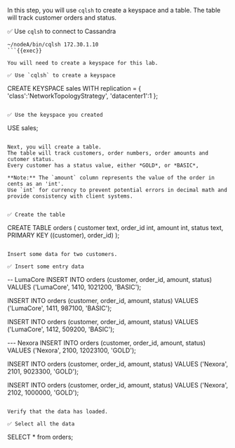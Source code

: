 In this step, you will use `cqlsh` to create a keyspace and a table.
The table will track customer orders and status.

✅ Use `cqlsh` to connect to Cassandra
```
~/nodeA/bin/cqlsh 172.30.1.10
```{{exec}}

You will need to create a keyspace for this lab.

✅ Use `cqlsh` to create a keyspace
```
CREATE KEYSPACE sales WITH replication = {
  'class':'NetworkTopologyStrategy',
  'datacenter1':1
};
```{{exec}}

✅ Use the keyspace you created
```
USE sales;
```{{exec}}

Next, you will create a table.
The table will track customers, order numbers, order amounts and cutomer status.
Every customer has a status value, either *GOLD*, or *BASIC*,

**Note:** The `amount` column represents the value of the order in cents as an 'int'. 
Use `int` for currency to prevent potential errors in decimal math and provide consistency with client systems.


✅ Create the table
```
CREATE TABLE orders (
  customer text,
  order_id int,
  amount int,
  status text,
  PRIMARY KEY ((customer), order_id)
);
```{{exec}}

Insert some data for two customers.

✅ Insert some entry data
```
-- LumaCore
INSERT INTO orders (customer, order_id, amount, status)
  VALUES ('LumaCore', 1410, 1021200, 'BASIC');

INSERT INTO orders (customer, order_id, amount, status)
  VALUES ('LumaCore', 1411, 987100, 'BASIC');

INSERT INTO orders (customer, order_id, amount, status)
  VALUES ('LumaCore', 1412, 509200, 'BASIC');

--- Nexora
INSERT INTO orders (customer, order_id, amount, status)
  VALUES ('Nexora', 2100, 12023100, 'GOLD');

INSERT INTO orders (customer, order_id, amount, status)
  VALUES ('Nexora', 2101, 9023300, 'GOLD');

INSERT INTO orders (customer, order_id, amount, status)
  VALUES ('Nexora', 2102, 1000000, 'GOLD');

```{{exec}}

Verify that the data has loaded.

✅ Select all the data
```
SELECT * from orders;
```{{exec}}


